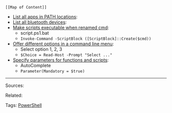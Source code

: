 
```dynamic-embed
[[Map of Content]]
```



<ul class="dataview list-view-ul"><li><span><a aria-label-position="top" aria-label="List all apps in PATH locations.md" data-href="List all apps in PATH locations.md" href="List all apps in PATH locations.md" class="internal-link" target="_blank" rel="noopener">List all apps in PATH locations</a></span>: <ul class="dataview dataview-ul dataview-result-list-ul"></ul></li><li><span><a aria-label-position="top" aria-label="List all bluetooth devices.md" data-href="List all bluetooth devices.md" href="List all bluetooth devices.md" class="internal-link" target="_blank" rel="noopener">List all bluetooth devices</a></span>: <ul class="dataview dataview-ul dataview-result-list-ul"></ul></li><li><span><a aria-label-position="top" aria-label="Make scripts executable when renamed cmd.md" data-href="Make scripts executable when renamed cmd.md" href="Make scripts executable when renamed cmd.md" class="internal-link" target="_blank" rel="noopener">Make scripts executable when renamed cmd</a></span>: <ul class="dataview dataview-ul dataview-result-list-ul"><li class="dataview-result-list-li"><span>script.ps1.bat</span></li><li class="dataview-result-list-li"><span><code>Invoke-Command -ScriptBlock ([ScriptBlock]::Create($cmd))</code></span></li></ul></li><li><span><a aria-label-position="top" aria-label="Offer different options in a command line menu.md" data-href="Offer different options in a command line menu.md" href="Offer different options in a command line menu.md" class="internal-link" target="_blank" rel="noopener">Offer different options in a command line menu</a></span>: <ul class="dataview dataview-ul dataview-result-list-ul"><li class="dataview-result-list-li"><span>Select option 1, 2, 3</span></li><li class="dataview-result-list-li"><span><code>$Choice = Read-Host -Prompt "Select ..."</code></span></li></ul></li><li><span><a aria-label-position="top" aria-label="Specify parameters for functions and scripts.md" data-href="Specify parameters for functions and scripts.md" href="Specify parameters for functions and scripts.md" class="internal-link" target="_blank" rel="noopener">Specify parameters for functions and scripts</a></span>: <ul class="dataview dataview-ul dataview-result-list-ul"><li class="dataview-result-list-li"><span>AutoComplete</span></li><li class="dataview-result-list-li"><span><code>Parameter(Mandatory = $true)</code></span></li></ul></li></ul>


---


Sources:

Related:

Tags:
[PowerShell](PowerShell.md)